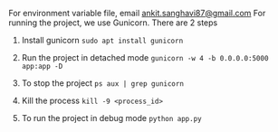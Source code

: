 For environment variable file, email ankit.sanghavi87@gmail.com
For running the project, we use Gunicorn. There are 2 steps
1. Install gunicorn
`sudo apt install gunicorn` 

2. Run the project in detached mode
`gunicorn -w 4 -b 0.0.0.0:5000 app:app -D`

3. To stop the project
`ps aux | grep gunicorn`

4. Kill the process
`kill -9 <process_id>`

5. To run the project in debug mode
`python app.py`